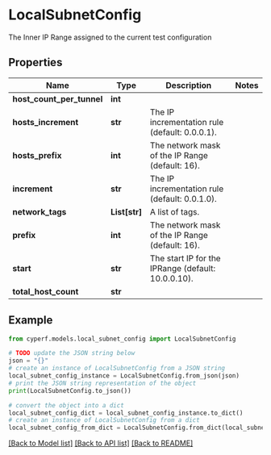 # LocalSubnetConfig

The Inner IP Range assigned to the current test configuration

## Properties

Name | Type | Description | Notes
------------ | ------------- | ------------- | -------------
**host_count_per_tunnel** | **int** |  | 
**hosts_increment** | **str** | The IP incrementation rule (default: 0.0.0.1). | 
**hosts_prefix** | **int** | The network mask of the IP Range (default: 16). | 
**increment** | **str** | The IP incrementation rule (default: 0.0.1.0). | 
**network_tags** | **List[str]** | A list of tags. | 
**prefix** | **int** | The network mask of the IP Range (default: 16). | 
**start** | **str** | The start IP for the IPRange (default: 10.0.0.10). | 
**total_host_count** | **str** |  | 

## Example

```python
from cyperf.models.local_subnet_config import LocalSubnetConfig

# TODO update the JSON string below
json = "{}"
# create an instance of LocalSubnetConfig from a JSON string
local_subnet_config_instance = LocalSubnetConfig.from_json(json)
# print the JSON string representation of the object
print(LocalSubnetConfig.to_json())

# convert the object into a dict
local_subnet_config_dict = local_subnet_config_instance.to_dict()
# create an instance of LocalSubnetConfig from a dict
local_subnet_config_from_dict = LocalSubnetConfig.from_dict(local_subnet_config_dict)
```
[[Back to Model list]](../README.md#documentation-for-models) [[Back to API list]](../README.md#documentation-for-api-endpoints) [[Back to README]](../README.md)


